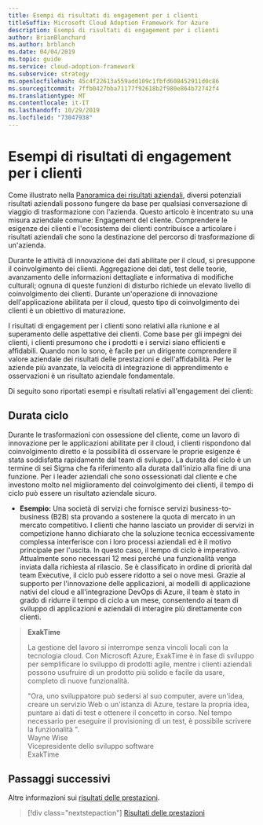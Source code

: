 ```yaml
---
title: Esempi di risultati di engagement per i clienti
titleSuffix: Microsoft Cloud Adoption Framework for Azure
description: Esempi di risultati di engagement per i clienti
author: BrianBlanchard
ms.author: brblanch
ms.date: 04/04/2019
ms.topic: guide
ms.service: cloud-adoption-framework
ms.subservice: strategy
ms.openlocfilehash: 45c4f22613a559add109c1fbfd608452911d0c86
ms.sourcegitcommit: 7ffb0427bba71177f92618b2f980e864b72742f4
ms.translationtype: MT
ms.contentlocale: it-IT
ms.lasthandoff: 10/29/2019
ms.locfileid: "73047938"
---
```

# <a name="examples-of-customer-engagement-outcomes"></a>Esempi di risultati di engagement per i clienti

Come illustrato nella [Panoramica dei risultati aziendali](./index.md), diversi potenziali risultati aziendali possono fungere da base per qualsiasi conversazione di viaggio di trasformazione con l'azienda. Questo articolo è incentrato su una misura aziendale comune: Engagement del cliente. Comprendere le esigenze dei clienti e l'ecosistema dei clienti contribuisce a articolare i risultati aziendali che sono la destinazione del percorso di trasformazione di un'azienda.

Durante le attività di innovazione dei dati abilitate per il cloud, si presuppone il coinvolgimento dei clienti. Aggregazione dei dati, test delle teorie, avanzamento delle informazioni dettagliate e informativa di modifiche culturali; ognuna di queste funzioni di disturbo richiede un elevato livello di coinvolgimento dei clienti. Durante un'operazione di innovazione dell'applicazione abilitata per il cloud, questo tipo di coinvolgimento dei clienti è un obiettivo di maturazione.

I risultati di engagement per i clienti sono relativi alla riunione e al superamento delle aspettative dei clienti. Come base per gli impegni dei clienti, i clienti presumono che i prodotti e i servizi siano efficienti e affidabili. Quando non lo sono, è facile per un dirigente comprendere il valore aziendale dei risultati delle prestazioni e dell'affidabilità. Per le aziende più avanzate, la velocità di integrazione di apprendimento e osservazioni è un risultato aziendale fondamentale.

Di seguito sono riportati esempi e risultati relativi all'engagement dei clienti:

## <a name="cycle-time"></a>Durata ciclo

Durante le trasformazioni con ossessione del cliente, come un lavoro di innovazione per le applicazioni abilitate per il cloud, i clienti rispondono dal coinvolgimento diretto e la possibilità di osservare le proprie esigenze è stata soddisfatta rapidamente dal team di sviluppo. La durata del ciclo è un termine di sei Sigma che fa riferimento alla durata dall'inizio alla fine di una funzione. Per i leader aziendali che sono ossessionati dal cliente e che investono molto nel miglioramento del coinvolgimento dei clienti, il tempo di ciclo può essere un risultato aziendale sicuro.

- **Esempio:** Una società di servizi che fornisce servizi business-to-business (B2B) sta provando a sostenere la quota di mercato in un mercato competitivo. I clienti che hanno lasciato un provider di servizi in competizione hanno dichiarato che la soluzione tecnica eccessivamente complessa interferisce con i loro processi aziendali ed è il motivo principale per l'uscita. In questo caso, il tempo di ciclo è imperativo. Attualmente sono necessari 12 mesi perché una funzionalità venga inviata dalla richiesta al rilascio. Se è classificato in ordine di priorità dal team Executive, il ciclo può essere ridotto a sei o nove mesi. Grazie al supporto per l'innovazione delle applicazioni, ai modelli di applicazione nativi del cloud e all'integrazione DevOps di Azure, il team è stato in grado di ridurre il tempo di ciclo a un mese, consentendo ai team di sviluppo di applicazioni e aziendali di interagire più direttamente con clienti.

> **ExakTime**
>
> La gestione del lavoro si interrompe senza vincoli locali con la tecnologia cloud. Con Microsoft Azure, ExakTime è in fase di sviluppo per semplificare lo sviluppo di prodotti agile, mentre i clienti aziendali possono usufruire di un prodotto più solido e facile da usare, completo di nuove funzionalità.
>
> "Ora, uno sviluppatore può sedersi al suo computer, avere un'idea, creare un servizio Web o un'istanza di Azure, testare la propria idea, puntare ai dati di test e ottenere il concetto in corso. Nel tempo necessario per eseguire il provisioning di un test, è possibile scrivere la funzionalità ".  
> Wayne Wise  
> Vicepresidente dello sviluppo software  
> ExakTime

## <a name="next-steps"></a>Passaggi successivi

Altre informazioni sui [risultati delle prestazioni](./performance-outcomes.md).

> [!div class="nextstepaction"]
> [Risultati delle prestazioni](./performance-outcomes.md)
